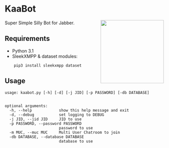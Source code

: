 KaaBot
======

<img align="right" height="200" src="/octogene/kaabot/raw/master/logo.png"/>

Super Simple Silly Bot for Jabber.

Requirements
------------

* Python 3.1
* SleekXMPP & dataset modules:
```
    pip3 install sleekxmpp dataset
```

Usage
-----

```
usage: kaabot.py [-h] [-d] [-j JID] [-p PASSWORD] [-db DATABASE]


optional arguments:
  -h, --help            show this help message and exit
  -d, --debug           set logging to DEBUG
  -j JID, --jid JID     JID to use
  -p PASSWORD, --password PASSWORD
                        password to use
  -m MUC, --muc MUC     Multi User Chatroom to join
  -db DATABASE, --database DATABASE
                        database to use
```
